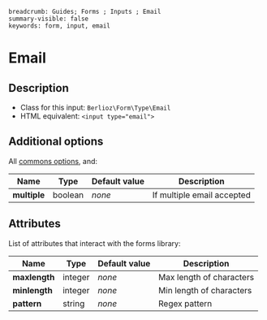 ```index
breadcrumb: Guides; Forms ; Inputs ; Email
summary-visible: false
keywords: form, input, email
```

# Email

## Description

- Class for this input: `Berlioz\Form\Type\Email`
- HTML equivalent: `<input type="email">`

## Additional options

All [commons options](inputs.md#common-options), and:

| Name | Type | Default value | Description |
| ---- | ---- | ------------- | ----------- |
| **multiple** | boolean | *none* | If multiple email accepted |

## Attributes

List of attributes that interact with the forms library:

| Name | Type | Default value | Description |
| ---- | ---- | ------------- | ----------- |
| **maxlength** | integer | *none* | Max length of characters |
| **minlength** | integer | *none* | Min length of characters |
| **pattern** | string | *none* | Regex pattern |